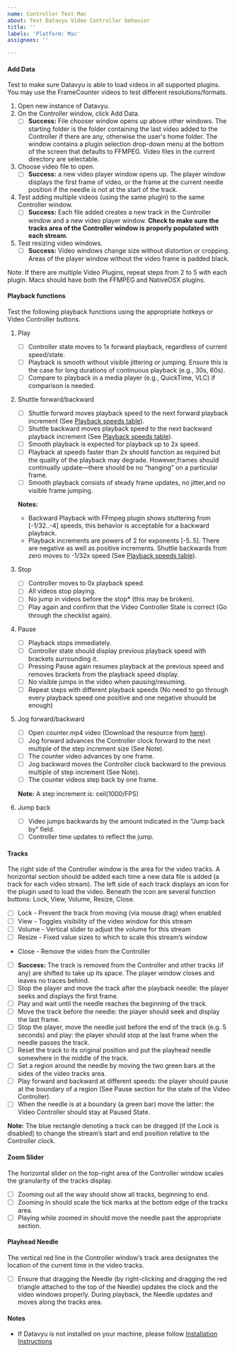 ```yaml
---
name: Controller Test Mac
about: Test Datavyu Video Controller behavior
title: ''
labels: 'Platform: Mac'
assignees: ''

---
```


#### Add Data
Test to make sure Datavyu is able to load videos in all supported plugins. You may use the FrameCounter videos to test different resolutions/formats.

1. Open new instance of Datavyu.
2. On the Controller window, click Add Data.
   - [ ] __Success:__ File chooser window opens up above other windows. The starting folder is the folder containing the last video added to the Controller if there are any, otherwise the user's home folder. The window contains a plugin selection drop-down menu at the bottom of the screen that defaults to FFMPEG. Video files in the current directory are selectable.
3. Choose video file to open.
   - [ ] __Success:__ a new video player window opens up. The player window displays the first frame of video, or the frame at the current needle position if the needle is not at the start of the track.
4. Test adding multiple videos (using the same plugin) to the same Controller window.
   - [ ] __Success:__ Each file added creates a new track in the Controller window and a new video player window. **Check to make sure the tracks area of the Controller window is properly populated with each stream**.
5. Test resizing video windows.
   - [ ] __Success:__ Video windows change size without distortion or cropping. Areas of the player window without the video frame is padded black.

Note: If there are multiple Video Plugins, repeat steps from 2 to 5 with each plugin. Macs should have both the FFMPEG and NativeOSX plugins.

#### Playback functions
Test the following playback functions using the appropriate hotkeys or Video Controller buttons.
1. Play
   - [ ] Controller state moves to 1x forward playback, regardless of current speed/state.
   - [ ] Playback is smooth without visible jittering or jumping. Ensure this is the case for long durations of continuous playback (e.g., 30s, 60s).
   - [ ] Compare to playback in a media player (e.g., QuickTime, VLC) if comparison is needed.
1. Shuttle forward/backward
   - [ ] Shuttle forward moves playback speed to the next forward playback increment (See [Playback speeds table](https://github.com/databrary/datavyu_qa/wiki/Resources/_edit#playback-speeds)).
   - [ ] Shuttle backward moves playback speed to the next backward playback increment (See [Playback speeds table](https://github.com/databrary/datavyu_qa/wiki/Resources/_edit#playback-speeds)).
   - [ ] Smooth playback is expected for playback up to 2x speed.
   - [ ] Playback at speeds faster than 2x should function as required but the quality of the playback may degrade. However,frames should continually update—there should be no “hanging” on a particular frame.
   - [ ] Smooth playback consists of steady frame updates, no jitter,and no visible frame jumping.

   **Notes:**
    - Backward Playback with FFmpeg plugin shows stuttering from [-1/32..-4] speeds, this behavior is acceptable for a backward playback.
    - Playback increments are powers of 2 for exponents [-5..5]. There are negative as well as positive increments. Shuttle backwards from zero moves to -1/32x speed (See [Playback speeds table](https://github.com/databrary/datavyu_qa/wiki/Resources/_edit#playback-speeds)).


1. Stop
   - [ ] Controller moves to 0x playback speed.
   - [ ] All videos stop playing.
   - [ ] No jump in videos before the stop* (this may be broken).
   - [ ] Play again and confirm that the Video Controller State is correct (Go through the checklist again).
1. Pause
   - [ ] Playback stops immediately.
   - [ ] Controller state should display previous playback speed with brackets surrounding it.
   - [ ] Pressing Pause again resumes playback at the previous speed and removes brackets from the playback speed display.
   - [ ] No visible jumps in the video when pausing/resuming.
   - [ ] Repeat steps with different playback speeds (No need to go through every playback speed one positive and one negative shuould be enough)
1. Jog forward/backward
   - [ ] Open counter.mp4 video (Download the resource from [here](https://github.com/databrary/datavyu_qa/wiki/Resources/_edit#videos)).
   - [ ] Jog forward advances the Controller clock forward to the next multiple of the step increment size (See Note).
   - [ ] The counter video advances by one frame.
   - [ ] Jog backward moves the Controller clock backward to the previous multiple of step increment (See Note).
   - [ ] The counter videos step back by one frame.

   **Note:** A step increment is: ceil(1000/FPS)
1. Jump back
   - [ ] Video jumps backwards by the amount indicated in the “Jump back by” field.
   - [ ] Controller time updates to reflect the jump.

#### Tracks
The right side of the Controller window is the area for the video tracks. A horizontal section should be added each time a new data file is added (a track for each video stream). The left side of each track displays an icon for the plugin used to load the video. Beneath the icon are several function buttons: Lock, View, Volume, Resize, Close.
- [ ] Lock - Prevent the track from moving (via mouse drag) when enabled
- [ ] View - Toggles visibility of the video window for this stream
- [ ] Volume - Vertical slider to adjust the volume for this stream
- [ ] Resize - Fixed value sizes to which to scale this stream’s window
-  Close - Remove the video from the Controller
  - [ ] __Success:__ The track is removed from the Controller and other tracks (if any) are shifted to take up its space. The player window closes and leaves no traces behind.
- [ ] Stop the player and move the track after the playback needle: the player seeks and displays the first frame.
- [ ] Play and wait until the needle reaches the beginning of the track.
- [ ] Move the track before the needle: the player should seek and display the last frame.
- [ ] Stop the player, move the needle just before the end of the track (e.g. 5 seconds) and play: the player should stop at the last frame when the needle passes the track.
- [ ] Reset the track to its original position and put the playhead needle somewhere in the middle of the track.
- [ ] Set a region around the needle by moving the two green bars at the sides of the video tracks area.
- [ ] Play forward and backward at different speeds: the player should pause at the boundary of a region (See Pause section for the state of the Video Controller).
- [ ] When the needle is at a boundary (a green bar) move the latter: the Video Controller should stay at Paused State.

**Note:** The blue rectangle denoting a track can be dragged (if the Lock is disabled) to change the stream’s start and end position relative to the Controller clock.

#### Zoom Slider
The horizontal slider on the top-right area of the Controller window scales the granularity of the tracks display.
- [ ] Zooming out all the way should show all tracks, beginning to end.
- [ ] Zooming in should scale the tick marks at the bottom edge of the tracks area.
- [ ] Playing while zoomed in should move the needle past the appropriate section.

#### Playhead Needle
The vertical red line in the Controller window’s track area designates the location of the current time in the video tracks.
- [ ] Ensure that dragging the Needle (by right-clicking and dragging the red triangle attached to the top of the Needle) updates the clock and the video windows properly. During playback, the Needle updates and moves along the tracks area.

#### Notes
- If Datavyu is not installed on your machine, please follow [Installation Instructions](https://github.com/databrary/datavyu_qa/wiki#installation)
